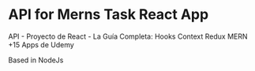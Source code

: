 # API for Merns Task React App
API - Proyecto de React - La Guía Completa: Hooks Context Redux MERN +15 Apps de Udemy

Based in NodeJs
